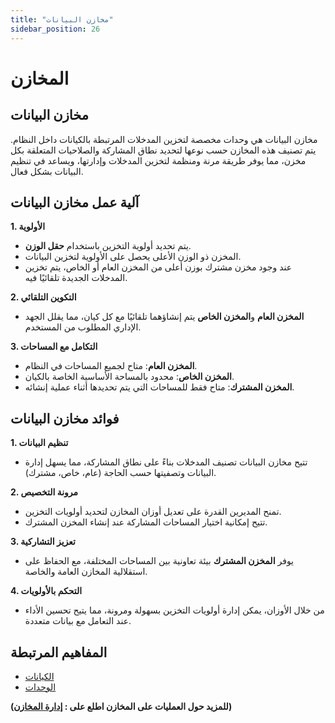 ```yaml
---
title: "مخازن البيانات"
sidebar_position: 26
---
```


# المخازن
## مخازن البيانات
مخازن البيانات هي وحدات مخصصة لتخزين المدخلات المرتبطة بالكيانات داخل النظام. يتم تصنيف هذه المخازن حسب نوعها لتحديد نطاق المشاركة والصلاحيات المتعلقة بكل مخزن، مما يوفر طريقة مرنة ومنظمة لتخزين المدخلات وإدارتها، ويساعد في تنظيم البيانات بشكل فعال.



## آلية عمل مخازن البيانات

**1. الأولوية**
- يتم تحديد أولوية التخزين باستخدام **حقل الوزن**.
- المخزن ذو الوزن الأعلى يحصل على الأولوية لتخزين البيانات.
- عند وجود مخزن مشترك بوزن أعلى من المخزن العام أو الخاص، يتم تخزين المدخلات الجديدة تلقائيًا فيه.

**2. التكوين التلقائي**
- **المخزن العام** و**المخزن الخاص** يتم إنشاؤهما تلقائيًا مع كل كيان، مما يقلل الجهد الإداري المطلوب من المستخدم.

**3. التكامل مع المساحات**
- **المخزن العام**: متاح لجميع المساحات في النظام.
- **المخزن الخاص**: محدود بالمساحة الأساسية الخاصة بالكيان.
- **المخزن المشترك**: متاح فقط للمساحات التي يتم تحديدها أثناء عملية إنشائه.

## فوائد مخازن البيانات

**1. تنظيم البيانات**
- تتيح مخازن البيانات تصنيف المدخلات بناءً على نطاق المشاركة، مما يسهل إدارة البيانات وتصفيتها حسب الحاجة (عام، خاص، مشترك).

**2. مرونة التخصيص**
- تمنح المديرين القدرة على تعديل أوزان المخازن لتحديد أولويات التخزين.
- تتيح إمكانية اختيار المساحات المشاركة عند إنشاء المخزن المشترك.

**3. تعزيز التشاركية**
- يوفر **المخزن المشترك** بيئة تعاونية بين المساحات المختلفة، مع الحفاظ على استقلالية المخازن العامة والخاصة.

**4. التحكم بالأولويات**
- من خلال الأوزان، يمكن إدارة أولويات التخزين بسهولة ومرونة، مما يتيح تحسين الأداء عند التعامل مع بيانات متعددة.



## المفاهيم المرتبطة 
- [الكيانات](./entities.md)
- [الوحدات](./modules.md)



**(للمزيد حول العمليات على المخازن اطلع على : [إدارة المخازن](../../data-management/stores.md))**